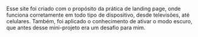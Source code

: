 Esse site foi criado com o propósito da prática de landing page, onde funciona corretamente em todo tipo de dispositivo, desde televisões, até celulares. Também, foi aplicado o conhecimento
de ativar o modo escuro, que antes desse mini-projeto era um desafio para mim.
